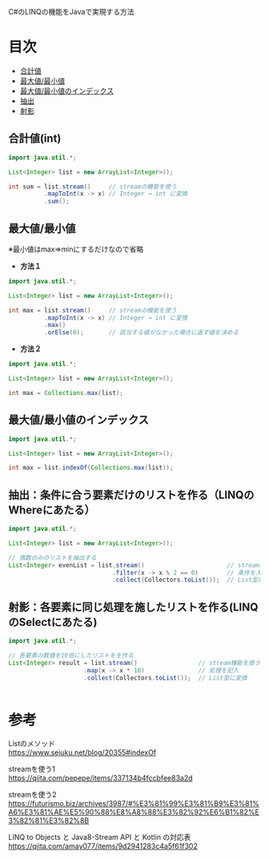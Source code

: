 C#のLINQの機能をJavaで実現する方法

# 目次
- [合計値](https://github.com/kotaroiwanaga/Today-I-Learn/blob/master/Java/LINQ%E3%81%AE%E4%BB%A3%E7%94%A8%E6%96%B9%E6%B3%95.md#%E5%90%88%E8%A8%88%E5%80%A4int)
- [最大値/最小値](https://github.com/kotaroiwanaga/Today-I-Learn/blob/master/Java/LINQ%E3%81%AE%E4%BB%A3%E7%94%A8%E6%96%B9%E6%B3%95.md#%E6%9C%80%E5%A4%A7%E5%80%A4%E6%9C%80%E5%B0%8F%E5%80%A4)
- [最大値/最小値のインデックス](https://github.com/kotaroiwanaga/Today-I-Learn/blob/master/Java/LINQ%E3%81%AE%E4%BB%A3%E7%94%A8%E6%96%B9%E6%B3%95.md#%E6%9C%80%E5%A4%A7%E5%80%A4%E6%9C%80%E5%B0%8F%E5%80%A4%E3%81%AE%E3%82%A4%E3%83%B3%E3%83%87%E3%83%83%E3%82%AF%E3%82%B9)
- [抽出](https://github.com/kotaroiwanaga/Today-I-Learn/blob/master/Java/LINQ%E3%81%AE%E4%BB%A3%E7%94%A8%E6%96%B9%E6%B3%95.md#%E6%8A%BD%E5%87%BA%E6%9D%A1%E4%BB%B6%E3%81%AB%E5%90%88%E3%81%86%E8%A6%81%E7%B4%A0%E3%81%A0%E3%81%91%E3%81%AE%E3%83%AA%E3%82%B9%E3%83%88%E3%82%92%E4%BD%9C%E3%82%8Blinq%E3%81%AEwhere%E3%81%AB%E3%81%82%E3%81%9F%E3%82%8B)
- [射影]()


## 合計値(int)
```java
import java.util.*;

List<Integer> list = new ArrayList<Integer>();

int sum = list.stream()     // streamの機能を使う
          .mapToInt(x -> x) // Integer → int に変換
          .sum();
```

## 最大値/最小値
※最小値はmax⇒minにするだけなので省略

- **方法１**
```java
import java.util.*;

List<Integer> list = new ArrayList<Integer>();

int max = list.stream()     // streamの機能を使う
          .mapToInt(x -> x) // Integer → int に変換
          .max()
          .orElse(0);       // 該当する値がなかった場合に返す値を決める
```

- **方法２**
```java
import java.util.*;

List<Integer> list = new ArrayList<Integer>();

int max = Collections.max(list);
```

## 最大値/最小値のインデックス
```java
import java.util.*;

List<Integer> list = new ArrayList<Integer>();

int max = list.indexOf(Collections.max(list));
```

## 抽出：条件に合う要素だけのリストを作る（LINQのWhereにあたる）
```java
import java.util.*;

List<Integer> list = new ArrayList<Integer>();

// 偶数のみのリストを抽出する
List<Integer> evenList = list.stream()                       // streamの機能を使う
                             .filter(x -> x % 2 == 0)        // 条件を入力
                             .collect(Collectors.toList());  // List型に変換

```

## 射影：各要素に同じ処理を施したリストを作る(LINQのSelectにあたる)
```java
import java.util.*;

// 各要素の数値を10倍にしたリストをを作る
List<Integer> result = list.stream()                 // stream機能を使う
                     .map(x -> x * 10)               // 処理を記入
                     .collect(Collectors.toList());  // List型に変換
        
```



# 参考
Listのメソッド  
https://www.sejuku.net/blog/20355#indexOf

streamを使う1  
https://qiita.com/pepepe/items/337134b4fccbfee83a2d

streamを使う2  
https://futurismo.biz/archives/3987/#%E3%81%99%E3%81%B9%E3%81%A6%E3%81%AE%E5%90%88%E8%A8%88%E3%82%92%E6%B1%82%E3%82%81%E3%82%8B

LINQ to Objects と Java8-Stream API と Kotlin の対応表  
https://qiita.com/amay077/items/9d2941283c4a5f61f302
